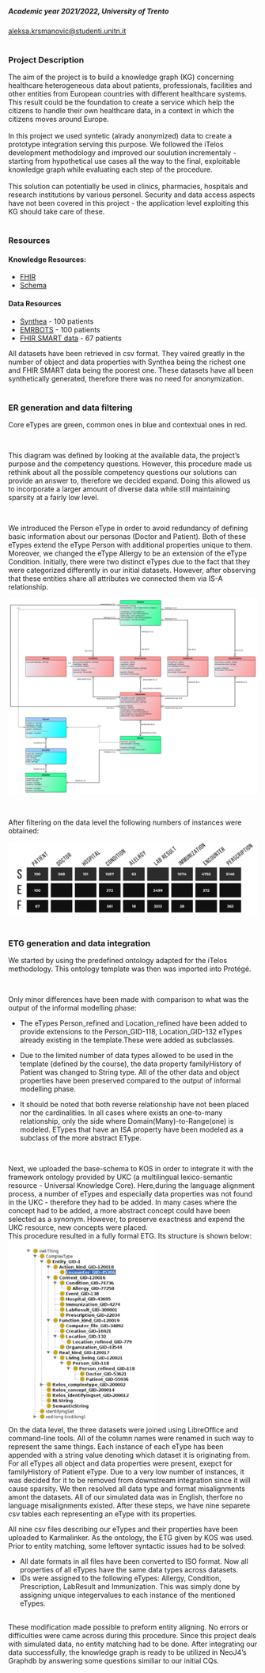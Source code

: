 
##### Academic year 2021/2022, University of Trento
aleksa.krsmanovic@studenti.unitn.it
<br>
<br>

### Project Description
The aim of the project is to build a knowledge graph (KG) concerning healthcare heterogeneous data about patients, professionals, facilities and other entities from European countries with different healthcare systems. This result could be the foundation to create a service which help the citizens to handle their own healthcare data, in a context in which the citizens moves around Europe. <br> <br>
In this project we used syntetic (alrady anonymized) data to create a prototype integration serving this purpose. We followed the iTelos development methodology and improved our soulution incrementaly - starting from hypothetical use cases all the way to the final, exploitable knowledge graph while evaluating each step of the procedure. <br> <br>
This solution can potentially be used in clinics, pharmacies, hospitals and research institutions by various personel. Security and data access aspects have not been covered in this project - the application level exploiting this KG should take care of these.
<br>
<br>

### Resources
#### Knowledge Resources:
- [FHIR](https://www.hl7.org/fhir)
- [Schema](https://schema.org)

#### Data Resources  
- [Synthea](https://synthea.mitre.org/) - 100 patients
- [EMRBOTS](http://www.emrbots.org) - 100 patients
- [FHIR SMART data](https://github.com/smart-on-fhir/sample-patients) - 67 patients

All datasets have been retrieved in csv format. They vaired greatly in the number of object and data properties with Synthea being the richest one and FHIR SMART data being the poorest one. These datasets have all been synthetically generated, therefore there was no need for anonymization.
<br>
<br>

### ER generation and data filtering 

Core eTypes are green, common ones in blue and contextual ones in red.

<br>

This diagram was defined by looking at the available data, the project’s purpose and the competency questions. However, this procedure made us rethink about all the possible competency questions our solutions can provide an answer to, therefore we decided expand. Doing this allowed us to incorporate a larger amount of diverse data while still maintaining sparsity at a fairly low level.

<br>

We introduced the Person eType in order to avoid redundancy of defining basic information about our personas (Doctor and Patient). Both of these eTypes extend the eType Person with additional properties unique to them. Moreover, we changed the eType Allergy to be an extension of the eType Condition. Initially, there were two distinct eTypes due to the fact that they were categorized differently in our initial datasets. However, after observing that these entities share all attributes we connected them via IS-A relationship.

![](Images/ER.png)

<br>

After filtering on the data level the following numbers of instances were obtained: 

![](Images/data_level_filtering.png)
<br>
<br>

### ETG generation and data integration
 
We started by using the predefined ontology adapted for the iTelos methodology. This ontology template was then was imported into Protégé. 

<br>

Only minor differences have been made with comparison to what was the output of the informal modelling phase:

- The eTypes Person_refined and Location_refined have been added to provide extensions to the Person_GID-118, Location_GID-132 eTypes already existing in the template.These were added as subclasses.

- Due to the limited number of data types allowed to be used in the template (defined by the
course), the data property familyHistory of Patient was changed to String type. All of the
other data and object properties have been preserved compared to the output of informal modelling phase.
- It should be noted that both reverse relationship have not been placed nor the cardinalities.
In all cases where exists an one-to-many relationship, only the side where Domain(Many)-to-Range(one) is modeled.
ETypes that have an ISA property have been modeled as a subclass of the more abstract EType.

<br>

Next, we uploaded the base-schema to KOS in order to integrate it with the framework
ontology provided by UKC (a multilingual lexico-semantic resource - Universal Knowledge
Core).
Here,during the language alignment process, a number of eTypes and especially data properties
was not found in the UKC - therefore they had to be added. In many cases where the concept
had to be added, a more abstract concept could have been selected as a synonym. However,
to preserve exactness and expend the UKC resource, new concepts were placed.
<br>
This procedure resulted in a fully formal ETG. Its structure is shown below:
<br>
<img src="Images/structure_ETG.png" width="300" align="center">
<br>
On the data level, the three datasets were joined using LibreOffice and command-line tools. All of the column
names were renamed in such way to represent the same things. Each instance of each eType
has been appended with a string value denoting which dataset it is originating from. For all
eTypes all object and data properties were present, exepct for familyHistory of Patient eType.
Due to a very low number of instances, it was decided for it to be removed from downstream
integration since it will cause sparsity. We then resolved all data type and format misalignments amont the datasets. All of our
simulated data was in English, therfore no language misalignments existed. After these steps, we have nine separete csv tables each
representing an eType with its properties.
<br>


All nine csv files describing our eTypes and their properties have been uploaded to Karmalinker.
As the ontology, the ETG given by KOS was used. Prior to entity matching, some leftover syntactic issues
had to be solved:
- All date formats in all files have been converted to ISO format. Now all properties of all
eTypes have the same data types across datasets.
- IDs were assigned to the following eTypes: Allergy, Condition, Prescription, LabResult and Immunization. This was simply done by assigning unique integervalues to each instance of the mentioned eTypes.
<br>
These modification made possible to preform entity aligning. No errors or difficulties were
came across during this procedure. Since this project deals with simulated data, no entity matching had to be done. After integrating our data successfully, the knowledge graph is ready to be utilized in NeoJ4’s Graphdb by answering some questions similiar to our initial CQs.

